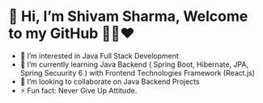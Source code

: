 # 👋 Hi, I’m Shivam Sharma, Welcome to my GitHub 👨‍💻❤️
- 👀 I’m interested in Java Full Stack Development
- 🌱 I’m currently learning Java Backend ( Spring Boot, Hibernate, JPA, Spring Secuurity 6 ) with Frontend Technologies Framework (React.js)
- 💞️ I’m looking to collaborate on Java Backend Projects
- ⚡ Fun fact: Never Give Up Attitude.

<!---
ExponentSharma/ExponentSharma is a ✨ special ✨ repository because its `README.md` (this file) appears on your GitHub profile.
You can click the Preview link to take a look at your changes.
--->
